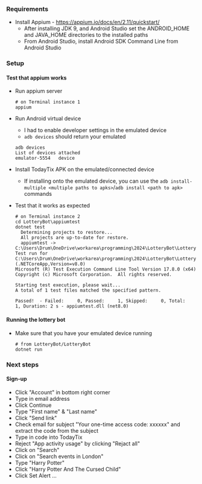 ### Requirements

* Install Appium - https://appium.io/docs/en/2.11/quickstart/
    * After installing JDK 9, and Android Studio set the ANDROID_HOME and JAVA_HOME directories to the installed paths
    * From Android Studio, install Android SDK Command Line from Android Studio

### Setup

#### Test that appium works

* Run appium server

    ```
    # on Terminal instance 1
    appium
    ```

* Run Android virtual device
    * I had to enable developer settings in the emulated device
    * `adb devices` should return your emulated

    ```
    adb devices
    List of devices attached
    emulator-5554   device
    ```

* Install TodayTix APK on the emulated/connected device
    * If installing onto the emulated device, you can use the `adb install-multiple <multiple paths to apks>`/`adb install <path to apk>` commands

* Test that it works as expected

    ```
    # on Terminal instance 2
    cd LotteryBot\appiumtest
    dotnet test
      Determining projects to restore...
      All projects are up-to-date for restore.
      appiumtest -> C:\Users\Drum\OneDrive\workarea\programming\2024\LotteryBot\LotteryBot\appiumtest\bin\Debug\net8.0\appiumtest.dll
    Test run for C:\Users\Drum\OneDrive\workarea\programming\2024\LotteryBot\LotteryBot\appiumtest\bin\Debug\net8.0\appiumtest.dll (.NETCoreApp,Version=v8.0)
    Microsoft (R) Test Execution Command Line Tool Version 17.8.0 (x64)
    Copyright (c) Microsoft Corporation.  All rights reserved.

    Starting test execution, please wait...
    A total of 1 test files matched the specified pattern.

    Passed!  - Failed:     0, Passed:     1, Skipped:     0, Total:     1, Duration: 2 s - appiumtest.dll (net8.0)
    ```

#### Running the lottery bot

* Make sure that you have your emulated device running
    ```
    # from LotteryBot/LotteryBot
    dotnet run
    ```

### Next steps

#### Sign-up
* Click "Account" in bottom right corner
* Type in email address
* Click Continue
* Type "First name" & "Last name"
* Click "Send link"
* Check email for subject "Your one-time access code: xxxxxx" and extract the code from the subject
* Type in code into TodayTix
* Reject "App activity usage" by clicking "Rejact all"
* Click on "Search"
* Click on "Search events in London"
* Type "Harry Potter"
* Click "Harry Potter And The Cursed Child"
* Click Set Alert
...